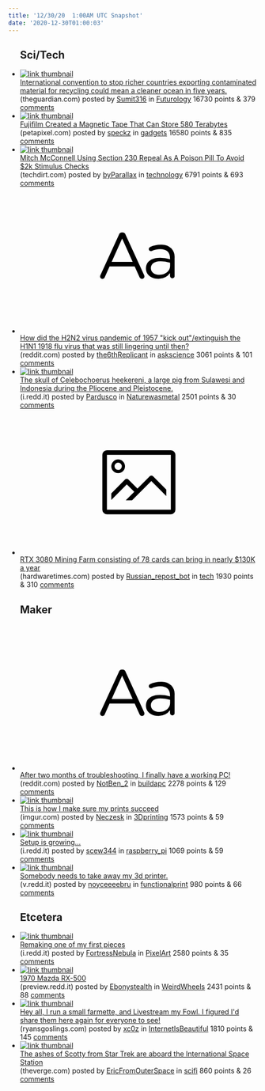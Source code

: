 ```yaml
---
title: '12/30/20  1:00AM UTC Snapshot'
date: '2020-12-30T01:00:03'
---
```

<ul>
<h2>Sci/Tech</h2>

<li><a href='https://www.theguardian.com/environment/2020/dec/29/new-rules-to-tackle-wild-west-of-plastic-waste-dumped-on-poorer-countries'><img src='https://a.thumbs.redditmedia.com/8AFqu8XVDokPPDuhAqScKBuATMso9IyQJOkn0-LuPe4.jpg' alt='link thumbnail'></a><div><div class='linkTitle'><a href='https://www.theguardian.com/environment/2020/dec/29/new-rules-to-tackle-wild-west-of-plastic-waste-dumped-on-poorer-countries'>International convention to stop richer countries exporting contaminated material for recycling could mean a cleaner ocean in five years.</a></div>(theguardian.com) posted by <a href='https://www.reddit.com/user/Sumit316'>Sumit316</a> in <a href='https://www.reddit.com/r/Futurology'>Futurology</a> 16730 points & 379 <a href='https://www.reddit.com/r/Futurology/comments/kmalw8/international_convention_to_stop_richer_countries/'>comments</a></div></li>

<li><a href='https://petapixel.com/2020/12/26/fujifilm-created-a-magnetic-tape-that-can-store-580-terabytes/'><img src='https://b.thumbs.redditmedia.com/6XJLjgblmZAfnDLU2pwb7kOZDROaZVYtuIO2vk7XOLA.jpg' alt='link thumbnail'></a><div><div class='linkTitle'><a href='https://petapixel.com/2020/12/26/fujifilm-created-a-magnetic-tape-that-can-store-580-terabytes/'>Fujifilm Created a Magnetic Tape That Can Store 580 Terabytes</a></div>(petapixel.com) posted by <a href='https://www.reddit.com/user/speckz'>speckz</a> in <a href='https://www.reddit.com/r/gadgets'>gadgets</a> 16580 points & 835 <a href='https://www.reddit.com/r/gadgets/comments/kme8sw/fujifilm_created_a_magnetic_tape_that_can_store/'>comments</a></div></li>

<li><a href='https://www.techdirt.com/articles/20201229/10211845967/mitch-mcconnell-using-section-230-repeal-as-poison-pill-to-avoid-2k-stimulus-checks.shtml'><img src='https://a.thumbs.redditmedia.com/Wwq37-g3uilqZM_jgfKt8Bre_qoMAujmF_Ni4cIls10.jpg' alt='link thumbnail'></a><div><div class='linkTitle'><a href='https://www.techdirt.com/articles/20201229/10211845967/mitch-mcconnell-using-section-230-repeal-as-poison-pill-to-avoid-2k-stimulus-checks.shtml'>Mitch McConnell Using Section 230 Repeal As A Poison Pill To Avoid $2k Stimulus Checks</a></div>(techdirt.com) posted by <a href='https://www.reddit.com/user/byParallax'>byParallax</a> in <a href='https://www.reddit.com/r/technology'>technology</a> 6791 points & 693 <a href='https://www.reddit.com/r/technology/comments/kmkfn9/mitch_mcconnell_using_section_230_repeal_as_a/'>comments</a></div></li>

<li><a href='https://www.reddit.com/r/askscience/comments/km90et/how_did_the_h2n2_virus_pandemic_of_1957_kick/'><svg version='1.1' viewBox='-34 -12 104 64' preserveAspectRatio='xMidYMid slice' xmlns='http://www.w3.org/2000/svg' xmlns:xlink='http://www.w3.org/1999/xlink'>
    <title>text link thumbnail</title>
    <path d='M12.19,8.84a1.45,1.45,0,0,0-1.4-1h-.12a1.46,1.46,0,0,0-1.42,1L1.14,26.56a1.29,1.29,0,0,0-.14.59,1,1,0,0,0,1,1,1.12,1.12,0,0,0,1.08-.77l2.08-4.65h11l2.08,4.59a1.24,1.24,0,0,0,1.12.83,1.08,1.08,0,0,0,1.08-1.08,1.64,1.64,0,0,0-.14-.57ZM6.08,20.71l4.59-10.22,4.6,10.22Z'>
    </path>
    <path d='M32.24,14.78A6.35,6.35,0,0,0,27.6,13.2a11.36,11.36,0,0,0-4.7,1,1,1,0,0,0-.58.89,1,1,0,0,0,.94.92,1.23,1.23,0,0,0,.39-.08,8.87,8.87,0,0,1,3.72-.81c2.7,0,4.28,1.33,4.28,3.92v.5a15.29,15.29,0,0,0-4.42-.61c-3.64,0-6.14,1.61-6.14,4.64v.05c0,2.95,2.7,4.48,5.37,4.48a6.29,6.29,0,0,0,5.19-2.48V26.9a1,1,0,0,0,1,1,1,1,0,0,0,1-1.06V19A5.71,5.71,0,0,0,32.24,14.78Zm-.56,7.7c0,2.28-2.17,3.89-4.81,3.89-1.94,0-3.61-1.06-3.61-2.86v-.06c0-1.8,1.5-3,4.2-3a15.2,15.2,0,0,1,4.22.61Z'>
    </path>
    </svg></a><div><div class='linkTitle'><a href='https://www.reddit.com/r/askscience/comments/km90et/how_did_the_h2n2_virus_pandemic_of_1957_kick/'>How did the H2N2 virus pandemic of 1957 "kick out"/extinguish the H1N1 1918 flu virus that was still lingering until then?</a></div>(reddit.com) posted by <a href='https://www.reddit.com/user/the6thReplicant'>the6thReplicant</a> in <a href='https://www.reddit.com/r/askscience'>askscience</a> 3061 points & 101 <a href='https://www.reddit.com/r/askscience/comments/km90et/how_did_the_h2n2_virus_pandemic_of_1957_kick/'>comments</a></div></li>

<li><a href='https://i.redd.it/qc3l9wns32861.png'><img src='https://b.thumbs.redditmedia.com/PM65StWSS_6ff9tgRSYaCi8zTsL4z2Esj5B4RMhWnkk.jpg' alt='link thumbnail'></a><div><div class='linkTitle'><a href='https://i.redd.it/qc3l9wns32861.png'>The skull of Celebochoerus heekereni, a large pig from Sulawesi and Indonesia during the Pliocene and Pleistocene.</a></div>(i.redd.it) posted by <a href='https://www.reddit.com/user/Pardusco'>Pardusco</a> in <a href='https://www.reddit.com/r/Naturewasmetal'>Naturewasmetal</a> 2501 points & 30 <a href='https://www.reddit.com/r/Naturewasmetal/comments/km7ett/the_skull_of_celebochoerus_heekereni_a_large_pig/'>comments</a></div></li>

<li><a href='https://www.hardwaretimes.com/mining-farm-with-78-pny-geforce-rtx-3080s-spotted-capable-of-gen-128088-per-year/'><svg version='1.1' viewBox='-34 -14 104 64' preserveAspectRatio='xMidYMid meet' xmlns='http://www.w3.org/2000/svg' xmlns:xlink='http://www.w3.org/1999/xlink'>
    <title>link thumbnail</title>
    <path d='M32,4H4A2,2,0,0,0,2,6V30a2,2,0,0,0,2,2H32a2,2,0,0,0,2-2V6A2,2,0,0,0,32,4ZM4,30V6H32V30Z'></path>
    <path d='M8.92,14a3,3,0,1,0-3-3A3,3,0,0,0,8.92,14Zm0-4.6A1.6,1.6,0,1,1,7.33,11,1.6,1.6,0,0,1,8.92,9.41Z'></path>
    <path d='M22.78,15.37l-5.4,5.4-4-4a1,1,0,0,0-1.41,0L5.92,22.9v2.83l6.79-6.79L16,22.18l-3.75,3.75H15l8.45-8.45L30,24V21.18l-5.81-5.81A1,1,0,0,0,22.78,15.37Z'></path>
    </svg></a><div><div class='linkTitle'><a href='https://www.hardwaretimes.com/mining-farm-with-78-pny-geforce-rtx-3080s-spotted-capable-of-gen-128088-per-year/'>RTX 3080 Mining Farm consisting of 78 cards can bring in nearly $130K a year</a></div>(hardwaretimes.com) posted by <a href='https://www.reddit.com/user/Russian_repost_bot'>Russian_repost_bot</a> in <a href='https://www.reddit.com/r/tech'>tech</a> 1930 points & 310 <a href='https://www.reddit.com/r/tech/comments/kmjtmi/rtx_3080_mining_farm_consisting_of_78_cards_can/'>comments</a></div></li>

<h2>Maker</h2>

<li><a href='https://www.reddit.com/r/buildapc/comments/kmhjeb/after_two_months_of_troubleshooting_i_finally/'><svg version='1.1' viewBox='-34 -12 104 64' preserveAspectRatio='xMidYMid slice' xmlns='http://www.w3.org/2000/svg' xmlns:xlink='http://www.w3.org/1999/xlink'>
    <title>text link thumbnail</title>
    <path d='M12.19,8.84a1.45,1.45,0,0,0-1.4-1h-.12a1.46,1.46,0,0,0-1.42,1L1.14,26.56a1.29,1.29,0,0,0-.14.59,1,1,0,0,0,1,1,1.12,1.12,0,0,0,1.08-.77l2.08-4.65h11l2.08,4.59a1.24,1.24,0,0,0,1.12.83,1.08,1.08,0,0,0,1.08-1.08,1.64,1.64,0,0,0-.14-.57ZM6.08,20.71l4.59-10.22,4.6,10.22Z'>
    </path>
    <path d='M32.24,14.78A6.35,6.35,0,0,0,27.6,13.2a11.36,11.36,0,0,0-4.7,1,1,1,0,0,0-.58.89,1,1,0,0,0,.94.92,1.23,1.23,0,0,0,.39-.08,8.87,8.87,0,0,1,3.72-.81c2.7,0,4.28,1.33,4.28,3.92v.5a15.29,15.29,0,0,0-4.42-.61c-3.64,0-6.14,1.61-6.14,4.64v.05c0,2.95,2.7,4.48,5.37,4.48a6.29,6.29,0,0,0,5.19-2.48V26.9a1,1,0,0,0,1,1,1,1,0,0,0,1-1.06V19A5.71,5.71,0,0,0,32.24,14.78Zm-.56,7.7c0,2.28-2.17,3.89-4.81,3.89-1.94,0-3.61-1.06-3.61-2.86v-.06c0-1.8,1.5-3,4.2-3a15.2,15.2,0,0,1,4.22.61Z'>
    </path>
    </svg></a><div><div class='linkTitle'><a href='https://www.reddit.com/r/buildapc/comments/kmhjeb/after_two_months_of_troubleshooting_i_finally/'>After two months of troubleshooting, I finally have a working PC!</a></div>(reddit.com) posted by <a href='https://www.reddit.com/user/NotBen_2'>NotBen_2</a> in <a href='https://www.reddit.com/r/buildapc'>buildapc</a> 2278 points & 129 <a href='https://www.reddit.com/r/buildapc/comments/kmhjeb/after_two_months_of_troubleshooting_i_finally/'>comments</a></div></li>

<li><a href='https://imgur.com/5bXyhMA'><img src='https://b.thumbs.redditmedia.com/M5jtAjpj50kpW9vp-4JwFU8LvF3PvIkRAbE_PCY866g.jpg' alt='link thumbnail'></a><div><div class='linkTitle'><a href='https://imgur.com/5bXyhMA'>This is how I make sure my prints succeed</a></div>(imgur.com) posted by <a href='https://www.reddit.com/user/Neczesk'>Neczesk</a> in <a href='https://www.reddit.com/r/3Dprinting'>3Dprinting</a> 1573 points & 59 <a href='https://www.reddit.com/r/3Dprinting/comments/kmm4mv/this_is_how_i_make_sure_my_prints_succeed/'>comments</a></div></li>

<li><a href='https://i.redd.it/inqfglnwn3861.jpg'><img src='https://a.thumbs.redditmedia.com/zPUXyiJY2uAjzwQMK7uFMr4Kz0nBqSw8V24MXMIBBZ0.jpg' alt='link thumbnail'></a><div><div class='linkTitle'><a href='https://i.redd.it/inqfglnwn3861.jpg'>Setup is growing...</a></div>(i.redd.it) posted by <a href='https://www.reddit.com/user/scew344'>scew344</a> in <a href='https://www.reddit.com/r/raspberry_pi'>raspberry_pi</a> 1069 points & 59 <a href='https://www.reddit.com/r/raspberry_pi/comments/kmblu2/setup_is_growing/'>comments</a></div></li>

<li><a href='https://v.redd.it/e6eeyuhgk6861'><img src='https://b.thumbs.redditmedia.com/nFqdeeSldZPW30hp0mwMWSnlL6dMCB3UFited96SYLA.jpg' alt='link thumbnail'></a><div><div class='linkTitle'><a href='https://v.redd.it/e6eeyuhgk6861'>Somebody needs to take away my 3d printer.</a></div>(v.redd.it) posted by <a href='https://www.reddit.com/user/noyceeeebru'>noyceeeebru</a> in <a href='https://www.reddit.com/r/functionalprint'>functionalprint</a> 980 points & 66 <a href='https://www.reddit.com/r/functionalprint/comments/kmlfwu/somebody_needs_to_take_away_my_3d_printer/'>comments</a></div></li>

<h2>Etcetera</h2>

<li><a href='https://i.redd.it/pvpncdo7v3861.png'><img src='https://b.thumbs.redditmedia.com/YlLB7xYwuZ4UzaKPumtKoC-pQcvT_HLTUyFfBhQdoyc.jpg' alt='link thumbnail'></a><div><div class='linkTitle'><a href='https://i.redd.it/pvpncdo7v3861.png'>Remaking one of my first pieces</a></div>(i.redd.it) posted by <a href='https://www.reddit.com/user/FortressNebula'>FortressNebula</a> in <a href='https://www.reddit.com/r/PixelArt'>PixelArt</a> 2580 points & 35 <a href='https://www.reddit.com/r/PixelArt/comments/kmc41a/remaking_one_of_my_first_pieces/'>comments</a></div></li>

<li><a href='https://preview.redd.it/5w6ju3mcbuo41.jpg?width=640&amp;crop=smart&amp;auto=webp&amp;s=e85c448b47b37ba8014ba3d3a43bac18760782b4'><img src='https://b.thumbs.redditmedia.com/d8RwtAcxT8SsTZctkxmJxdv35_aKJR4TXYffDKFhLtE.jpg' alt='link thumbnail'></a><div><div class='linkTitle'><a href='https://preview.redd.it/5w6ju3mcbuo41.jpg?width=640&amp;crop=smart&amp;auto=webp&amp;s=e85c448b47b37ba8014ba3d3a43bac18760782b4'>1970 Mazda RX-500</a></div>(preview.redd.it) posted by <a href='https://www.reddit.com/user/Ebonystealth'>Ebonystealth</a> in <a href='https://www.reddit.com/r/WeirdWheels'>WeirdWheels</a> 2431 points & 88 <a href='https://www.reddit.com/r/WeirdWheels/comments/kmbi09/1970_mazda_rx500/'>comments</a></div></li>

<li><a href='http://ryansgoslings.com'><img src='https://b.thumbs.redditmedia.com/TiZgPdvpdgH_Ny6oMxkoNmLeLMVstS9_IBVFDwjoWMU.jpg' alt='link thumbnail'></a><div><div class='linkTitle'><a href='http://ryansgoslings.com'>Hey all, I run a small farmette, and Livestream my Fowl. I figured I'd share them here again for everyone to see!</a></div>(ryansgoslings.com) posted by <a href='https://www.reddit.com/user/xc0z'>xc0z</a> in <a href='https://www.reddit.com/r/InternetIsBeautiful'>InternetIsBeautiful</a> 1810 points & 145 <a href='https://www.reddit.com/r/InternetIsBeautiful/comments/kmfw8g/hey_all_i_run_a_small_farmette_and_livestream_my/'>comments</a></div></li>

<li><a href='https://www.theverge.com/2020/12/27/22201874/ashes-james-doohan-scotty-star-trek-international-space-station'><img src='https://b.thumbs.redditmedia.com/2d7XShbNhOj3GTZ6aJKzyeUKbB9rj7XEAH2u9nwc74w.jpg' alt='link thumbnail'></a><div><div class='linkTitle'><a href='https://www.theverge.com/2020/12/27/22201874/ashes-james-doohan-scotty-star-trek-international-space-station'>The ashes of Scotty from Star Trek are aboard the International Space Station</a></div>(theverge.com) posted by <a href='https://www.reddit.com/user/EricFromOuterSpace'>EricFromOuterSpace</a> in <a href='https://www.reddit.com/r/scifi'>scifi</a> 860 points & 26 <a href='https://www.reddit.com/r/scifi/comments/kmj58w/the_ashes_of_scotty_from_star_trek_are_aboard_the/'>comments</a></div></li>

</ul>

